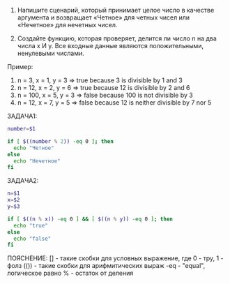 1. Напишите сценарий, который принимает целое число в качестве аргумента и возвращает «Четное» 
для четных чисел или «Нечетное» для нечетных чисел.

2. Создайте функцию, которая проверяет, делится ли число n на два числа x И y. Все входные 
данные являются положительными, ненулевыми числами.

Пример:
1) n =   3, x = 1, y = 3 =>  true because   3 is divisible by 1 and 3
2) n =  12, x = 2, y = 6 =>  true because  12 is divisible by 2 and 6
3) n = 100, x = 5, y = 3 => false because 100 is not divisible by 3
4) n =  12, x = 7, y = 5 => false because  12 is neither divisible by 7 nor 5



ЗАДАЧА1:
```bash
number=$1

if [ $((number % 2)) -eq 0 ]; then
  echo "Четное"
else
  echo "Нечетное"
fi
```

ЗАДАЧА2:
```bash
n=$1
x=$2
y=$3

if [ $((n % x)) -eq 0 ] && [ $((n % y)) -eq 0 ]; then
  echo "true"
else
  echo "false"
fi
```

ПОЯСНЕНИЕ:
[] - такие скобки для условных выражение, где 0 - тру, 1 - фолз
(()) - такие скобки для арифмитических выраж
-eq - "equal", логическое равно
% - остаток от деления 
